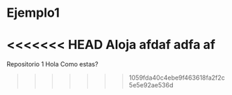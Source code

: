 # Ejemplo1
<<<<<<< HEAD
Aloja 
afdaf
adfa
af
=======
Repositorio 1
Hola Como estas?
>>>>>>> 1059fda40c4ebe9f463618fa2f2c5e5e92ae536d
